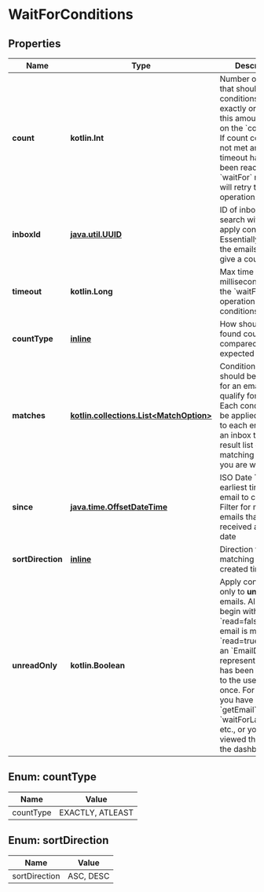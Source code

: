
# WaitForConditions

## Properties
Name | Type | Description | Notes
------------ | ------------- | ------------- | -------------
**count** | **kotlin.Int** | Number of results that should match conditions. Either exactly or at least this amount based on the &#x60;countType&#x60;. If count condition is not met and the timeout has not been reached the &#x60;waitFor&#x60; method will retry the operation. | 
**inboxId** | [**java.util.UUID**](java.util.UUID) | ID of inbox to search within and apply conditions to. Essentially filtering the emails found to give a count. | 
**timeout** | **kotlin.Long** | Max time in milliseconds to retry the &#x60;waitFor&#x60; operation until conditions are met. | 
**countType** | [**inline**](#CountTypeEnum) | How should the found count be compared to the expected count. |  [optional]
**matches** | [**kotlin.collections.List&lt;MatchOption&gt;**](MatchOption) | Conditions that should be matched for an email to qualify for results. Each condition will be applied in order to each email within an inbox to filter a result list of matching emails you are waiting for. |  [optional]
**since** | [**java.time.OffsetDateTime**](java.time.OffsetDateTime) | ISO Date Time earliest time of email to consider. Filter for matching emails that were received after this date |  [optional]
**sortDirection** | [**inline**](#SortDirectionEnum) | Direction to sort matching emails by created time |  [optional]
**unreadOnly** | **kotlin.Boolean** | Apply conditions only to **unread** emails. All emails begin with &#x60;read&#x3D;false&#x60;. An email is marked &#x60;read&#x3D;true&#x60; when an &#x60;EmailDto&#x60; representation of it has been returned to the user at least once. For example you have called &#x60;getEmail&#x60; or &#x60;waitForLatestEmail&#x60; etc., or you have viewed the email in the dashboard. |  [optional]


<a name="CountTypeEnum"></a>
## Enum: countType
Name | Value
---- | -----
countType | EXACTLY, ATLEAST


<a name="SortDirectionEnum"></a>
## Enum: sortDirection
Name | Value
---- | -----
sortDirection | ASC, DESC



